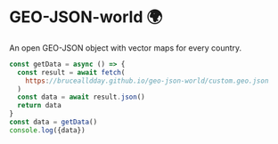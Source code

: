 # GEO-JSON-world :earth_africa:

An open GEO-JSON object with vector maps for every country.

```javascript
const getData = async () => {
  const result = await fetch(
    https://brucealldday.github.io/geo-json-world/custom.geo.json
  )
  const data = await result.json()
  return data
}
const data = getData()
console.log({data})
```
